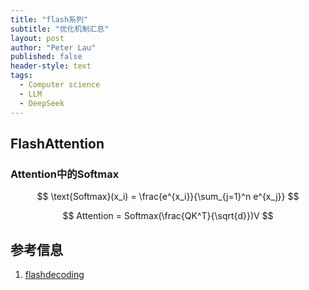 ```yaml
---
title: "flash系列"
subtitle: "优化机制汇总"
layout: post
author: "Peter Lau"
published: false
header-style: text
tags:
  - Computer science
  - LLM
  - DeepSeek 
---
```



## FlashAttention

### Attention中的Softmax

$$
\text{Softmax}(x_i) = \frac{e^{x_i}}{\sum_{j=1}^n e^{x_j}}
$$

$$
Attention = Softmax(\frac{QK^T}{\sqrt{d}})V
$$





## 参考信息

1. [flashdecoding](https://crfm.stanford.edu/2023/10/12/flashdecoding.html)
